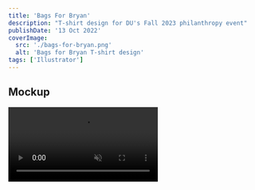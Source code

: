 ```yaml
---
title: 'Bags For Bryan'
description: "T-shirt design for DU's Fall 2023 philanthropy event"
publishDate: '13 Oct 2022'
coverImage:
  src: './bags-for-bryan.png'
  alt: 'Bags for Bryan T-shirt design'
tags: ['Illustrator']
---
```


## Mockup

<div class="w-full">
<video id="mockup" class="mx-auto" autoplay loop muted playsinline>
  <source src="https://f004.backblazeb2.com/file/payne-portfolio/bags.mp4" type="video/mp4" />
  Your browser does not support the video tag.
</video>
</div>
